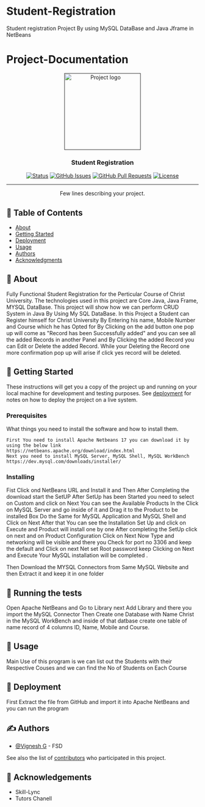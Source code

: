 # Student-Registration
Student registration Project By using MySQL DataBase and Java Jframe in NetBeans 

# Project-Documentation

<p align="center">
  <a href="" rel="noopener">
 <img width=200px height=200px src="https://i.imgur.com/6wj0hh6.jpg" alt="Project logo"></a>
</p>

<h3 align="center">Student Registration</h3>

<div align="center">
  
 [![Status](https://img.shields.io/badge/status-active-success.svg)]() 
  [![GitHub Issues](https://img.shields.io/github/issues/kylelobo/The-Documentation-Compendium.svg)](https://github.com/kylelobo/The-Documentation-Compendium/issues)
  [![GitHub Pull Requests](https://img.shields.io/github/issues-pr/kylelobo/The-Documentation-Compendium.svg)](https://github.com/kylelobo/The-Documentation-Compendium/pulls)
  [![License](https://img.shields.io/badge/license-MIT-blue.svg)](/LICENSE)

</div>

---

<p align="center"> Few lines describing your project.
    <br> 
</p>

## 📝 Table of Contents
- [About](#about)
- [Getting Started](#getting_started)
- [Deployment](#deployment)
- [Usage](#usage)
- [Authors](#authors)
- [Acknowledgments](#acknowledgement)

## 🧐 About <a name = "about"></a>
Fully Functional Student Registration for the Perticular Course of Christ University. The technologies used in this project are Core Java, Java Frame, MYSQL DataBase. This project will show how we can perform CRUD System in Java By Using My SQL DataBase. In this Project a Student can Register himself for Christ University By Entering his name, Mobile Number and Course which he has Opted for By Clicking on the add button one pop up will come as "Record has been Successfully added" and  you can see all the added Records in another Panel and By Clicking the added Record you can Edit or Delete the added Record. While your Deleting the Record one more confirmation pop up will arise if click yes record will be deleted.

## 🏁 Getting Started <a name = "getting_started"></a>
These instructions will get you a copy of the project up and running on your local machine for development and testing purposes. See [deployment](#deployment) for notes on how to deploy the project on a live system.

### Prerequisites
What things you need to install the software and how to install them.

```
First You need to install Apache Netbeans 17 you can download it by using the below link 
https://netbeans.apache.org/download/index.html
Next you need to install MySQL Server, MySQL Shell, MySQL WorkBench 
https://dev.mysql.com/downloads/installer/
```

### Installing

Fist Click ond NetBeans URL and Install it and Then
After Completing the download start the SetUP 
After SetUp has been Started you need to select on Custom and click on Next
You can see the Available Products
In the Click on MySQL Server and go inside of it and Drag it to the Product to be installed Box
Do the Same for MySQL Application and MySQL Shell and Click on Next 
After that You can see the Installation Set Up and click on Execute and Product will install one by one 
After completing the SetUp click on next and on Product Configuration Click on Next 
Now Type and networking will be visible and there you Check for port no 3306 and keep the default and Click on next 
Net set Root password keep Clicking on Next and Execute Your MySQL installation will be completed .

Then Download the MYSQL Connectors from Same MySQL Website and then Extract it and keep it in one folder

## 🔧 Running the tests <a name = "tests"></a>
Open Apache NetBeans and Go to Library next Add Library and there you import the MySQL Connector
Then Create one Database with Name Christ in the MySQL WorkBench
and inside of that datbase create one table of name record of 4 columns ID, Name, Mobile and Course.

## 🎈 Usage <a name="usage"></a>
Main Use of this program is we can list out the Students with their Respective Couses and we can find the No of Students on Each Course

## 🚀 Deployment <a name = "deployment"></a>
First Extract the file from GitHub and import it into Apache NetBeans and you can run the program

## ✍️ Authors <a name = "authors"></a>
- [@Vignesh G](https://github.com/kylelobo) - FSD

See also the list of [contributors](https://github.com/kylelobo/The-Documentation-Compendium/contributors) who participated in this project.

## 🎉 Acknowledgements <a name = "acknowledgement"></a>
- Skill-Lync
- Tutors Chanell
